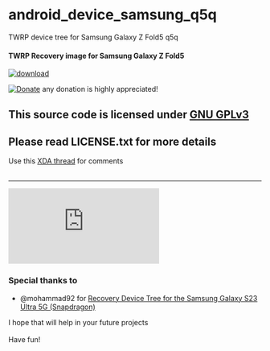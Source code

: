 # android_device_samsung_q5q
TWRP device tree for Samsung Galaxy Z Fold5 q5q

#### TWRP Recovery image for Samsung Galaxy Z Fold5
[![download](https://img.shields.io/github/downloads/serdeliuk/android_device_samsung_q5q/total)](https://github.com/serdeliuk/android_device_samsung_q5q/releases/download/2/twrp-3.7.0_12-1-q5q.img.tar.gz)

[![Donate](https://img.shields.io/badge/Donate-PayPal-green.svg)](https://paypal.me/serdeliuk) any donation is highly appreciated!

## This source code is licensed under [GNU GPLv3](https://www.gnu.org/licenses/gpl-3.0.html#preamble)
## Please read LICENSE.txt for more details


Use this [XDA thread](https://xdaforums.com/t/info-galaxy-z-fold5-twrp.4633209/) for comments
<br><br>

---
![TWRP](https://github.com/serdeliuk/android_device_samsung_q5q/blob/master/img/q5q.img)

### Special thanks to
- @mohammad92 for [Recovery Device Tree for the Samsung Galaxy S23 Ultra 5G (Snapdragon)](https://github.com/mohammad92/android_device_samsung_dm3q)

I hope that will help in your future projects<br><br>
Have fun!

